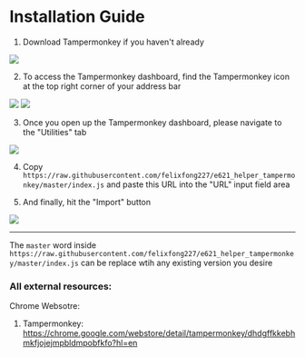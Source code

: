 # Installation Guide

1) Download Tampermonkey if you haven't already
<img src="https://i.imgur.com/YJiXUYM.png" />

2) To access the Tampermonkey dashboard, find the Tampermonkey icon at the top right corner of your address bar
<img src="https://i.imgur.com/inhwahf.png" />
<img src="https://i.imgur.com/l8DAjkc.png" />

3) Once you open up the Tampermonkey dashboard, please navigate to the "Utilities" tab
<img src="https://i.imgur.com/FE9N8Ix.png" />

4) Copy `https://raw.githubusercontent.com/felixfong227/e621_helper_tampermonkey/master/index.js` and paste this URL into the "URL" input field area

5) And finally, hit the "Import" button
<img src="https://i.imgur.com/3JqXSmM.png" />

---

The `master` word inside `https://raw.githubusercontent.com/felixfong227/e621_helper_tampermonkey/master/index.js` can be replace wtih any existing version you desire

### All external resources:

Chrome Websotre:
  1) Tampermonkey: https://chrome.google.com/webstore/detail/tampermonkey/dhdgffkkebhmkfjojejmpbldmpobfkfo?hl=en
